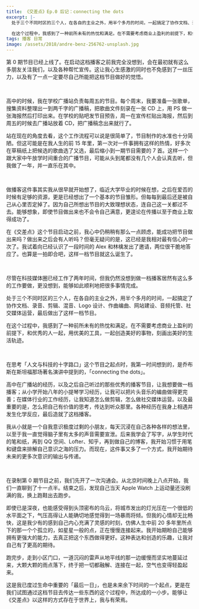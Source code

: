 ```yaml
---
title: 《交差点》Ep.0 后记：connecting the dots
excerpt: |-
  处于三个不同时区的三个人，在各自的主业之外，用半个多月的时间，一起搞定了协作文档、录音、剪辑、混音、Logo 设计、作曲编曲、网站建设、音频托管、社交媒体运营，最后做出了这样一档节目。

  在这个过程中，我感到了一种前所未有的热忱和满足。在不需要考虑商业上盈利的前提下，和优秀的人一起，用优美的工具，一起创造美好的事物，刻画出美好的生活轨迹。
tags: 播客 日常
image: /assets/2018/andre-benz-256762-unsplash.jpg
---
```


第 0 期节目已经上线了。在启动这档播客之前我完全没想到，会在最初就有这么多朋友关注我们，以及各种帮忙宣传。这让我心生感激的同时也不免感到了一丝压力，以及有了一点一定要尽自己所能把这档节目做好的觉悟。

<br>

高中的时候，我在学校广播站负责每周五的节目。每个周末，我要准备一张歌单，搜集资料整理出一到两千字的广播稿，把歌曲文件刻录在一张 CD 上，用 PS 做一张海报然后打印出来。在学校的贴吧发节目预告，周一在宣传栏贴出海报，然后到周五的时候去广播站放着 CD，把广播稿念出来就行了。

站在现在的角度去看，这个工作流程可以说是很简单了，节目制作的水准也十分简陋。但这可能是在我人生的前 15 年里，第一次对一件事拥有这样的热情，好多次在草稿纸上把候选的歌曲选了又选，最后缩小到一期节目需要的 7 首。这样一个跟大家中午放学时间重合的广播节目，可能从头到尾都没有几个人会认真去听，但我做了一年，并一直乐在其中。

<br>

做播客这件事其实我从很早就开始想了，临近大学毕业的时候在想，之后在爱否的时候有足够的资源，更是已经想出了一个基本的节目雏形。但每每到最后还是被自己从心里否定掉了。因为自己所想出节目的大致理想状态，连自己这一关都过不去。能够想象，即使节目做出来也不会令自己满意，更遑论在传播以至于商业上取得成功了。

在《交差点》这个节目启动之前，我心中仍稍稍有那么一点顾虑，能成功把节目做出来吗？做出来之后会有人听吗？但毫无疑问的是，这已经是我相对最有信心的一次了。我试着向已经认识了一段时间的 Alex 和林檎发出了邀请，两位很干脆地答应了。也算是一拍即合吧，这样一档节目就这么诞生了。

<br>

尽管在科技媒体圈已经工作了两年时间，但我仍然没想到做一档播客居然有这么多的工作要做，更没想到，能够如此顺利地把很多事情完成。

处于三个不同时区的三个人，在各自的主业之外，用半个多月的时间，一起搞定了协作文档、录音、剪辑、混音、Logo 设计、作曲编曲、网站建设、音频托管、社交媒体运营，最后做出了这样一档节目。

在这个过程中，我感到了一种前所未有的热忱和满足。在不需要考虑商业上盈利的前提下，和优秀的人一起，用优美的工具，一起创造美好的事物，刻画出美好的生活轨迹。

<br>

在思考「人文与科技的十字路口」这个节目之起点时，我第一时间想到的，是乔布斯在斯坦福那场著名演讲中提到的，「connecting the dots」。

高中在广播站的经历，以及之后自己听过的那些优秀的播客节目，让我想要做一档播客；从小学开始八年的小提琴学习经历，让我可以把片头音乐的编曲做得更完善；在媒体行业的工作经历，让我知道怎么做剪辑，怎么做社交媒体运营。以及最重要的是，怎么把自己有价值的思考，传达到听众那里。各种经历在我身上相遇并发生化学反应，最后造就了这档播客。

我从小就是一个自我意识极度过剩的小朋友，每天沉浸在自己各种各样的想法里，以至于我一直觉得脑子里有太多的声音需要宣泄。后来我学会了写字，从学生时代的笔和纸，再到 QQ 空间、Lofter、知乎，再到做自己的博客，我开始习惯于用笔和键盘来排解自己意识之海的压力。而现在，这件事又多了一个方式，我开始期待未来的更多次意识的输出与传递。

<br>

在录制第 0 期节目之前，我们先开了一次沟通会。从北京时间晚上八点开始，我们一直聊到了十一点半。结束之后，发现自己当天 Apple Watch 上运动量还没刷满的我，换上跑鞋出去跑步。

即使已是深夜，也能感受得到头顶密布的乌云，将城市发出的灯光压在一个很低的水平面之下，气压高得让人能确切地感觉得到一场暴雨将倾。但我的心情却无比畅快，这是我少有的感到自己内心充满了灵感的时刻，仿佛人生中前 20 多年里所点下的那一个个孤立的，如星星一般的点，正在慢慢连接起来。我开始期盼自己能够拥有更强大的能力，去真正把这个东西做得更好。这种表达和创造的乐趣，让我对自己有了更高的期待。

跑完步，走到小区门口，一道沉闷的雷声从地平线的那一边缓慢而坚实地蔓延过来，大颗大颗的雨点落下，终于把一切都融解、连接在一起，空气也变得轻盈起来。

这是我已度过生命中重要的「最后一日」，也是未来余下时间的一个起点，更是在我们试图通过这档节目去传达一些东西的这个过程中，所达成的一小步。能够让《交差点》以这样的方式存在于世界上，我与有荣焉。
